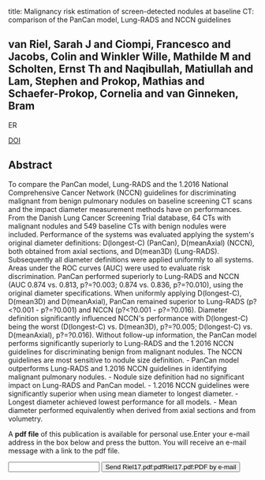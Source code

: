 title: Malignancy risk estimation of screen-detected nodules at baseline CT: comparison of the PanCan model, Lung-RADS and NCCN guidelines

## van Riel, Sarah J and Ciompi, Francesco and Jacobs, Colin and Winkler Wille, Mathilde M and Scholten, Ernst Th and Naqibullah, Matiullah and Lam, Stephen and Prokop, Mathias and Schaefer-Prokop, Cornelia and van Ginneken, Bram
ER

<a href="https://doi.org/10.1007/s00330-017-4767-2">DOI</a>

## Abstract
To compare the PanCan model, Lung-RADS and the 1.2016 National Comprehensive Cancer Network (NCCN) guidelines for discriminating malignant from benign pulmonary nodules on baseline screening CT scans and the impact diameter measurement methods have on performances. From the Danish Lung Cancer Screening Trial database, 64 CTs with malignant nodules and 549 baseline CTs with benign nodules were included. Performance of the systems was evaluated applying the system's original diameter definitions: D(longest-C) (PanCan), D(meanAxial) (NCCN), both obtained from axial sections, and D(mean3D) (Lung-RADS). Subsequently all diameter definitions were applied uniformly to all systems. Areas under the ROC curves (AUC) were used to evaluate risk discrimination. PanCan performed superiorly to Lung-RADS and NCCN (AUC 0.874 vs. 0.813, p?=?0.003; 0.874 vs. 0.836, p?=?0.010), using the original diameter specifications. When uniformly applying D(longest-C), D(mean3D) and D(meanAxial), PanCan remained superior to Lung-RADS (p?<?0.001 - p?=?0.001) and NCCN (p?<?0.001 - p?=?0.016). Diameter definition significantly influenced NCCN's performance with D(longest-C) being the worst (D(longest-C) vs. D(mean3D), p?=?0.005; D(longest-C) vs. D(meanAxial), p?=?0.016). Without follow-up information, the PanCan model performs significantly superiorly to Lung-RADS and the 1.2016 NCCN guidelines for discriminating benign from malignant nodules. The NCCN guidelines are most sensitive to nodule size definition. - PanCan model outperforms Lung-RADS and 1.2016 NCCN guidelines in identifying malignant pulmonary nodules. - Nodule size definition had no significant impact on Lung-RADS and PanCan model. - 1.2016 NCCN guidelines were significantly superior when using mean diameter to longest diameter. - Longest diameter achieved lowest performance for all models. - Mean diameter performed equivalently when derived from axial sections and from volumetry.

A <b>pdf file</b> of this publication is available for personal use.Enter your e-mail address in the box below and press the button. You will receive an e-mail message with a link to the pdf file.
<form action="sender.php">  <input type="text" name="email">  <input type="submit" value="Send Riel17.pdf:pdfRiel17.pdf:PDF by e-mail"></form>